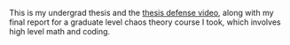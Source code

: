 This is my undergrad thesis and the [thesis defense video](https://youtu.be/sh2HOLUrCQ0), along with my final report for a graduate level chaos theory course I took, which involves high level math and coding. 

